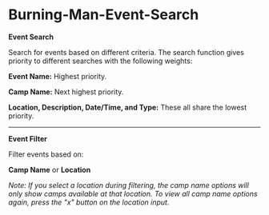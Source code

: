 # Burning-Man-Event-Search


**Event Search**

Search for events based on different criteria. The search function gives priority to different searches with the following weights:


**Event Name:** Highest priority.


**Camp Name:** Next highest priority.


**Location, Description, Date/Time, and Type:** These all share the lowest priority.

_______________________


**Event Filter**


Filter events based on:

**Camp Name** or **Location**



_Note: If you select a location during filtering, the camp name options will only show camps available at that location. To view all camp name options again, press the "x" button on the location input._
